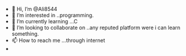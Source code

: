 - 👋 Hi, I’m @Ali8544
- 👀 I’m interested in ..programming.
- 🌱 I’m currently learning ...C
- 💞️ I’m looking to collaborate on ..any reputed platform were i can learn something.
- 📫 How to reach me ...through internet
- 

<!---
Ali8544/Ali8544 is a ✨ special ✨ repository because its `README.md` (this file) appears on your GitHub profile.
You can click the Preview link to take a look at your changes.
--->
